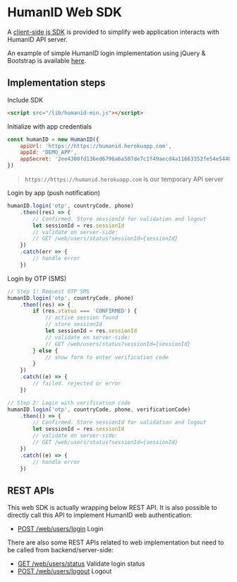 # HumanID Web SDK

A [client-side js SDK](client/dist/humanid-min.js) is provided to simplify web application interacts with HumanID API server. 

An example of simple HumanID login implementation using jQuery & Bootstrap is available [here](examples/login.html).

## Implementation steps

Include SDK
```HTML
<script src="/lib/humanid-min.js"></script>
```

Initialize with app credentials
```JavaScript
const humanID = new HumanID({
	apiUrl: 'https://https://humanid.herokuapp.com', 
	appId: 'DEMO_APP', 
	appSecret: '2ee4300fd136ed6796a6a507de7c1f49aecd4a11663352fe54e54403c32bd6a0',
})
```
> `https://https://humanid.herokuapp.com` is our temporary API server

Login by app (push notification)
```JavaScript
humanID.login('otp', countryCode, phone)
    .then((res) => {
        // Confirmed. Store sessionId for validation and logout
        let sessionId = res.sessionId        
        // validate on server-side: 
        // GET /web/users/status?sessionId={sessionId}
    })
    .catch(err => {
        // handle error
    })
```

Login by OTP (SMS)
```JavaScript
// Step 1: Request OTP SMS
humanID.login('otp', countryCode, phone)
    .then((res) => {
        if (res.status === 'CONFIRMED') {
            // active session found
            // store sessionId
            let sessionId = res.sessionId
            // validate on server-side: 
            // GET /web/users/status?sessionId={sessionId}
        } else {
            // show form to enter verification code
        }
    })
    .catch((e) => {
        // failed. rejected or error        
    })

// Step 2: Login with verification code
humanID.login('otp', countryCode, phone, verificationCode)
    .then(() => {
        // Confirmed. Store sessionId for validation and logout
        let sessionId = res.sessionId
        // validate on server-side: 
        // GET /web/users/status?sessionId={sessionId}
    })
    .catch((e) => {
        // handle error
    })
```

## REST APIs

This web SDK is actually wrapping below REST API. It is also possible to directly call this API to implement HumanID web authentication:

* [POST /web/users/login](https://humanid.herokuapp.com/#api-Web-Login) Login

There are also some REST APIs related to web implementation but need to be called from backend/server-side:

* [GET /web/users/status](https://humanid.herokuapp.com/#api-Web-Status) Validate login status
* [POST /web/users/logout](https://humanid.herokuapp.com/#api-Web-Logout) Logout
